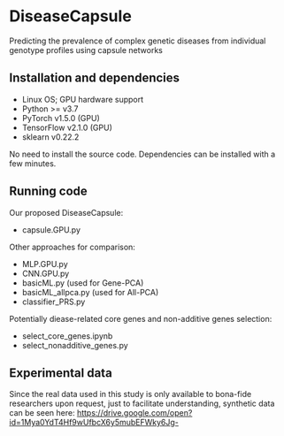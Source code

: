 # DiseaseCapsule
Predicting the prevalence of complex genetic diseases from individual genotype profiles using capsule networks

## Installation and dependencies
- Linux OS; GPU hardware support
- Python >= v3.7
- PyTorch v1.5.0 (GPU)
- TensorFlow v2.1.0 (GPU)
- sklearn v0.22.2

No need to install the source code. Dependencies can be installed with a few minutes.

## Running code
Our proposed DiseaseCapsule:
- capsule.GPU.py 

Other approaches for comparison:
- MLP.GPU.py
- CNN.GPU.py  
- basicML.py  (used for Gene-PCA)       
- basicML_allpca.py  (used for All-PCA)
- classifier_PRS.py

Potentially diease-related core genes and non-additive genes selection:
- select_core_genes.ipynb
- select_nonadditive_genes.py

## Experimental data
Since the real data used in this study is only available to bona-fide researchers upon request, just to facilitate understanding, synthetic data can be seen here: https://drive.google.com/open?id=1Mya0YdT4Hf9wUfbcX6y5mubEFWky6Jg- 